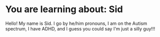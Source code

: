 # You are learning about: Sid
Hello! My name is Sid. I go by he/him pronouns, I am on the Autism spectrum, I have ADHD, and I guess you could say I'm just a silly guy!!!

